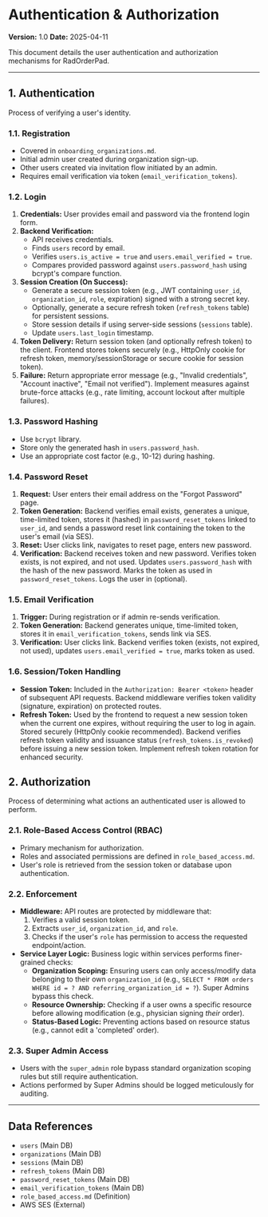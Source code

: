 # Authentication & Authorization

**Version:** 1.0
**Date:** 2025-04-11

This document details the user authentication and authorization mechanisms for RadOrderPad.

---

## 1. Authentication

Process of verifying a user's identity.

### 1.1. Registration

-   Covered in `onboarding_organizations.md`.
-   Initial admin user created during organization sign-up.
-   Other users created via invitation flow initiated by an admin.
-   Requires email verification via token (`email_verification_tokens`).

### 1.2. Login

1.  **Credentials:** User provides email and password via the frontend login form.
2.  **Backend Verification:**
    *   API receives credentials.
    *   Finds `users` record by email.
    *   Verifies `users.is_active = true` and `users.email_verified = true`.
    *   Compares provided password against `users.password_hash` using bcrypt's compare function.
3.  **Session Creation (On Success):**
    *   Generate a secure session token (e.g., JWT containing `user_id`, `organization_id`, `role`, expiration) signed with a strong secret key.
    *   Optionally, generate a secure refresh token (`refresh_tokens` table) for persistent sessions.
    *   Store session details if using server-side sessions (`sessions` table).
    *   Update `users.last_login` timestamp.
4.  **Token Delivery:** Return session token (and optionally refresh token) to the client. Frontend stores tokens securely (e.g., HttpOnly cookie for refresh token, memory/sessionStorage or secure cookie for session token).
5.  **Failure:** Return appropriate error message (e.g., "Invalid credentials", "Account inactive", "Email not verified"). Implement measures against brute-force attacks (e.g., rate limiting, account lockout after multiple failures).

### 1.3. Password Hashing

-   Use `bcrypt` library.
-   Store only the generated hash in `users.password_hash`.
-   Use an appropriate cost factor (e.g., 10-12) during hashing.

### 1.4. Password Reset

1.  **Request:** User enters their email address on the "Forgot Password" page.
2.  **Token Generation:** Backend verifies email exists, generates a unique, time-limited token, stores it (hashed) in `password_reset_tokens` linked to `user_id`, and sends a password reset link containing the token to the user's email (via SES).
3.  **Reset:** User clicks link, navigates to reset page, enters new password.
4.  **Verification:** Backend receives token and new password. Verifies token exists, is not expired, and not used. Updates `users.password_hash` with the hash of the new password. Marks the token as used in `password_reset_tokens`. Logs the user in (optional).

### 1.5. Email Verification

1.  **Trigger:** During registration or if admin re-sends verification.
2.  **Token Generation:** Backend generates unique, time-limited token, stores it in `email_verification_tokens`, sends link via SES.
3.  **Verification:** User clicks link. Backend verifies token (exists, not expired, not used), updates `users.email_verified = true`, marks token as used.

### 1.6. Session/Token Handling

-   **Session Token:** Included in the `Authorization: Bearer <token>` header of subsequent API requests. Backend middleware verifies token validity (signature, expiration) on protected routes.
-   **Refresh Token:** Used by the frontend to request a new session token when the current one expires, without requiring the user to log in again. Stored securely (HttpOnly cookie recommended). Backend verifies refresh token validity and issuance status (`refresh_tokens.is_revoked`) before issuing a new session token. Implement refresh token rotation for enhanced security.

## 2. Authorization

Process of determining what actions an authenticated user is allowed to perform.

### 2.1. Role-Based Access Control (RBAC)

-   Primary mechanism for authorization.
-   Roles and associated permissions are defined in `role_based_access.md`.
-   User's role is retrieved from the session token or database upon authentication.

### 2.2. Enforcement

-   **Middleware:** API routes are protected by middleware that:
    1.  Verifies a valid session token.
    2.  Extracts `user_id`, `organization_id`, and `role`.
    3.  Checks if the user's `role` has permission to access the requested endpoint/action.
-   **Service Layer Logic:** Business logic within services performs finer-grained checks:
    *   **Organization Scoping:** Ensuring users can only access/modify data belonging to their own `organization_id` (e.g., `SELECT * FROM orders WHERE id = ? AND referring_organization_id = ?`). Super Admins bypass this check.
    *   **Resource Ownership:** Checking if a user owns a specific resource before allowing modification (e.g., physician signing *their* order).
    *   **Status-Based Logic:** Preventing actions based on resource status (e.g., cannot edit a 'completed' order).

### 2.3. Super Admin Access

-   Users with the `super_admin` role bypass standard organization scoping rules but still require authentication.
-   Actions performed by Super Admins should be logged meticulously for auditing.

---

## Data References

-   `users` (Main DB)
-   `organizations` (Main DB)
-   `sessions` (Main DB)
-   `refresh_tokens` (Main DB)
-   `password_reset_tokens` (Main DB)
-   `email_verification_tokens` (Main DB)
-   `role_based_access.md` (Definition)
-   AWS SES (External)